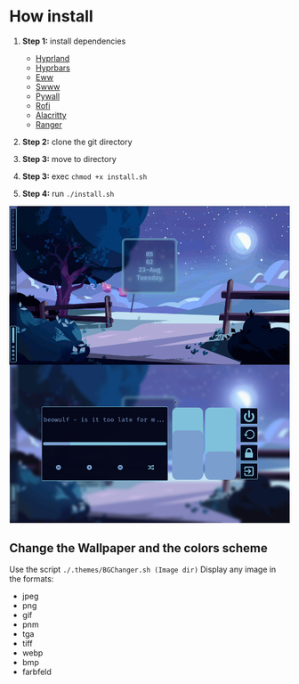 # How install

1. **Step 1:** install dependencies
    - [Hyprland](https://hyprland.org/)
    - [Hyprbars](https://github.com/hyprwm/hyprland-plugins/tree/main/hyprbars)
    - [Eww](https://github.com/elkowar/eww)
    - [Swww](https://github.com/Horus645/swww)
    - [Pywall](https://github.com/dylanaraps/pywal)
    - [Rofi](https://github.com/davatorium/rofi)
    - [Alacritty](https://github.com/alacritty/alacritty)
    - [Ranger](https://github.com/ranger/ranger)

2. **Step 2:** clone the git directory

3. **Step 3:** move to directory

4. **Step 3:** exec `chmod +x install.sh`

5. **Step 4:** run `./install.sh`

![alt](./screenshots/2023-08-01-170223_hyprshot.png)

## Change the Wallpaper and the colors scheme

Use the script `./.themes/BGChanger.sh (Image dir)`
Display any image in the formats:

- jpeg
- png
- gif
- pnm
- tga
- tiff
- webp
- bmp
- farbfeld

